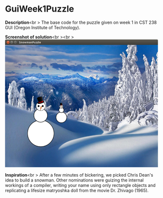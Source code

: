 # GuiWeek1Puzzle

<b>Description</b><br \>
The base code for the puzzle given on week 1 in CST 238 GUI (Oregon Institute of Technology).

<b>Screenshot of solution</b><br \><br \>
![Alt text](/img/example_snowman2.png)

<b>Inspiration</b><br \>
After a few minutes of bickering, we picked Chris Dean's idea to build a snowman.  Other nominations were guizing the internal workings of a compiler, writing your name using only rectangle objects and replicating a lifesize matryoshka doll from the movie Dr. Zhivago (1965).
